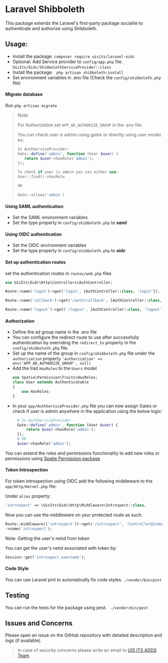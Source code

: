 # Laravel Shibboleth

This package extends the Laravel's first-party package socialite to authenticate and authorize using Shibboleth.

## Usage:
- Install the package:
```composer require uisits/laravel-oidc```
- Optional: Add Service provider to `config/app.php` file.
```UisIts/Oidc/ShibbolethServiceProvider::class```
- Install the package:
``` php artisan shibboleth:install```
- Set environment variables in .env file (Check the `config/shibboleth.php` file)

#### Migrate database
Run `php artisan migrate`

> Note:
> 
> For Authorization set `APP_AD_AUTHORIZE_GROUP` in the .env file.
> 
> You can check user is admin using gates or directly using user model. ex:
> 
> ```php
> In AuthServiceProvider:
> Gate::define('admin', function (User $user) {
>    return $user->hasRole('admin');
> });
> 
> To check if user is admin you can either use:
> User::find()->hasRole
> 
> OR
> 
> Gate::allows('admin')
> ```

#### Using SAML authentication 
- Set the SAML environment variables
- Set the type property in `config/shibboleth.php` to ***saml***

#### Using OIDC authentication
- Set the OIDC environment variables
- Set the type property in `config/shibboleth.php` to ***oidc***

#### Set up authentication routes
set the authentication routes in `routes/web.php` files
```php
use UisIts\Oidc\Http\Controllers\AuthController;

Route::name('login')->get('login', [AuthController::class, 'login']);

Route::name('callback')->get('/auth/callback', [AuthController::class, 'callback']);

Route::name('logout')->get('/logout', [AuthController::class, 'logout']);
```

#### Authorization
- Define the ad group name in the .env file
- You can configure the redirect route to use after successfully authentication by overriding the `redirect_to` property in the `config/shibboleth.php` file. 
- Set up the name of the group in `config/shibboleth.php` file under the `authorization` property
  `'authorization' => env('APP_AD_AUTHORIZE_GROUP', null)`
- Add the trait `HasRoles` to the `Users` model
    ```php
    use Spatie\Permission\Traits\HasRoles;
    class User extends Authenticatable
    {
        use HasRoles;
    }
    ```
- In your `app/AuthServiceProvider.php` file you can now assign Gates or check if user is admin anywhere in the application using the below logic:
  ```php
    # In AuthServiceProvider
    Gate::define('admin', function (User $user) {
        return $user->hasRole('admin');
    });
    # OR
    $user->hasRole('admin');
  ```

You can extend the roles and permissions functionality to add new roles or permissions using [Spatie Permission package](https://spatie.be/docs/laravel-permission/v5/basic-usage/basic-usage)

#### Token Introspection
For token introspection using OIDC add the following middleware to the `app/Http/Kernel.php` file:

Under `alias` property:
```php
'introspect' => \UisIts\Oidc\Http\Middleware\Introspect::class,
```

Now you can use the middleware on your protected route as such:
```php
Route::middleware(['introspect'])->get('/introspect', 'Controller@index')
->name('introspect');
```
Note: Getting the user's netid from token
 
You can get the user's netid associated with token by:
```php
Session::get('introspect.username');
```

#### Code Style
You can use Laravel pint to automatically fix code styles.
```./vendor/bin/pint```

## Testing
You can run the tests for the package using pest.
``` ./vendor/bin/pest```

## Issues and Concerns
Please open an issue on the GitHub repository with detailed description and logs (if available).
> In case of security concerns please write an email to [UIS ITS ADDS Team](uisappdevdl@uis.edu). 
